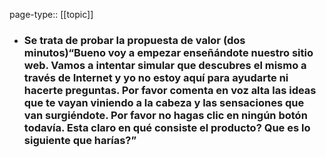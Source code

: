 page-type:: [[topic]]
- ### Se trata de probar la propuesta de valor (dos minutos)“Bueno voy a empezar enseñándote nuestro sitio web. Vamos a intentar simular que descubres el mismo a través de Internet y yo no estoy aquí para ayudarte ni hacerte preguntas. Por favor comenta en voz alta las ideas que te vayan viniendo a la cabeza y las sensaciones que van surgiéndote. Por favor no hagas clic en ningún botón todavía. Esta claro en qué consiste el producto? Que es lo siguiente que harías?”


